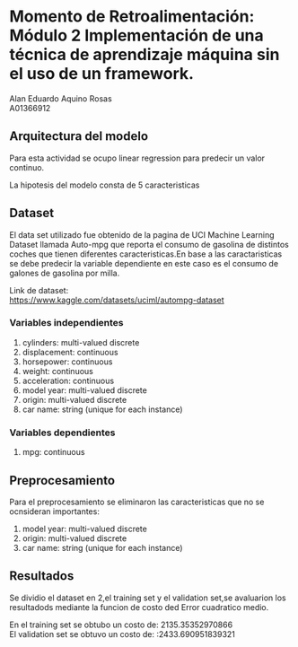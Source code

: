 # Momento de Retroalimentación: Módulo 2 Implementación de una técnica de aprendizaje máquina sin el uso de un framework.
Alan Eduardo Aquino Rosas <br/>
A01366912 <br/>


## Arquitectura del modelo
Para esta actividad se ocupo linear regression para predecir un valor continuo.<br/>

La hipotesis del modelo consta de 5 caracteristicas
<br/>

## Dataset

El data set utilizado fue obtenido de la pagina de UCI Machine Learning Dataset llamada Auto-mpg que reporta el consumo de gasolina de distintos coches que tienen diferentes caracteristicas.En base a las caractaristicas se debe predecir la variable dependiente en este caso es el consumo de galones de gasolina por milla.<br/>

Link de dataset:<br/>
https://www.kaggle.com/datasets/uciml/autompg-dataset<br/>

### Variables independientes

1. cylinders: multi-valued discrete
2. displacement: continuous
3. horsepower: continuous
4. weight: continuous
5. acceleration: continuous
6. model year: multi-valued discrete
7. origin: multi-valued discrete
8. car name: string (unique for each instance)

### Variables dependientes

1. mpg: continuous


## Preprocesamiento

Para el preprocesamiento se eliminaron las caracteristicas que no se ocnsideran importantes:
1. model year: multi-valued discrete
2. origin: multi-valued discrete
3. car name: string (unique for each instance)


## Resultados

Se dividio el dataset en 2,el training set y el validation set,se avaluarion los resultadods mediante la funcion de costo ded Error cuadratico medio.<br/>



En el training set se obtubo un costo de: 2135.35352970866 <br/>
El validation set se obtuvo un costo de: :2433.690951839321 <br/>
